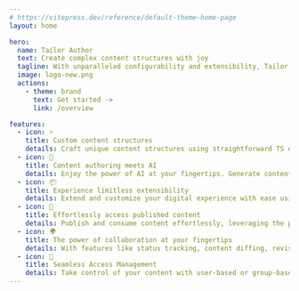 ```yaml
---
# https://vitepress.dev/reference/default-theme-home-page
layout: home

hero:
  name: Tailor Author
  text: Create complex content structures with joy
  tagline: With unparalleled configurability and extensibility, Tailor Author puts you in control. Enjoy an intuitive authoring experience that makes managing your content a breeze.
  image: logo-new.png
  actions:
    - theme: brand
      text: Get started ->
      link: /overview

features:
  - icon: ⚡️
    title: Custom content structures
    details: Craft unique content structures using straightforward TS definitions. Whether you're building a custom Course or a Knowledge base, Tailor gives you the tools to create your content exactly the way you need it.
  - icon: 🤖
    title: Content authoring meets AI
    details: Enjoy the power of AI at your fingertips. Generate content outlines, pages, questions. The sky is the limit.
  - icon: 📦
    title: Experience limitless extensibility
    details: Extend and customize your digital experience with ease using our custom elements, containers, and meta inputs. With Tailor, the possibilities for your content are endless.
  - icon: 🚀
    title: Effortlessly access published content
    details: Publish and consume content effortlessly, leveraging the power of configured storage like AWS S3. Say goodbye to complex setups and hello to streamlined workflows.
  - icon: 🌍
    title: The power of collaboration at your fingertips
    details: With features like status tracking, content diffing, revisions, comments, and live editing updates, your team can work together seamlessly on content creation. Say goodbye to disjointed workflows and hello to real-time collaboration.
  - icon: 🔑
    title: Seamless Access Management
    details: Take control of your content with user-based or group-based permissions. Tailor Author ensures secure and flexible access management, tailored to your needs.
---
```


